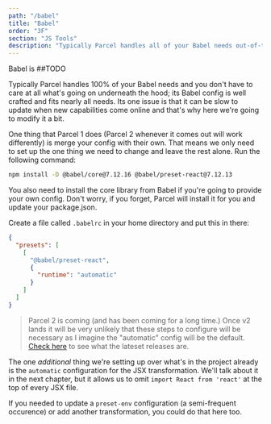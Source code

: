 ```yaml
---
path: "/babel"
title: "Babel"
order: "3F"
section: "JS Tools"
description: "Typically Parcel handles all of your Babel needs out-of-the-box but the pet app project needs one specific transformation. Brian demonstrates how to set up a new Babel configuration."
---
```


Babel is ##TODO

Typically Parcel handles 100% of your Babel needs and you don't have to care at all what's going on underneath the hood; its Babel config is well crafted and fits nearly all needs. Its one issue is that it can be slow to update when new capabilities come online and that's why here we're going to modify it a bit.

One thing that Parcel 1 does (Parcel 2 whenever it comes out will work differently) is merge your config with their own. That means we only need to set up the one thing we need to change and leave the rest alone. Run the following command:

```bash
npm install -D @babel/core@7.12.16 @babel/preset-react@7.12.13
```

You also need to install the core library from Babel if you're going to provide your own config. Don't worry, if you forget, Parcel will install it for you and update your package.json.

Create a file called `.babelrc` in your home directory and put this in there:

```json
{
  "presets": [
    [
      "@babel/preset-react",
      {
        "runtime": "automatic"
      }
    ]
  ]
}
```

> Parcel 2 is coming (and has been coming for a long time.) Once v2 lands it will be very unlikely that these steps to configure will be necessary as I imagine the "automatic" config will be the default. [Check here][releases] to see what the lateset releases are.

The one _additional_ thing we're setting up over what's in the project already is the `automatic` configuration for the JSX transformation. We'll talk about it in the next chapter, but it allows us to omit `import React from 'react'` at the top of every JSX file.

If you needed to update a `preset-env` configuration (a semi-frequent occurence) or add another transformation, you could do that here too.

[releases]: https://github.com/parcel-bundler/parcel/releases
